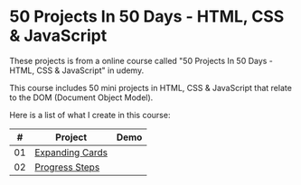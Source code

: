 # 50 Projects In 50 Days - HTML, CSS & JavaScript

These projects is from a online course called "50 Projects In 50 Days - HTML, CSS & JavaScript" in udemy.

This course includes 50 mini projects in HTML, CSS & JavaScript that relate to the DOM (Document Object Model).

Here is a list of what I create in this course:

| #   | Project        | Demo |
| --- | -------        | ---- |
| 01  | [Expanding Cards](https://github.com/chung-coder/50-Projects-in-50-Days/tree/main/day0_Expanding%20Cards)|      |
| 02  | [Progress Steps](https://github.com/chung-coder/50-Projects-in-50-Days/tree/main/day1_Progress%20Steps) |      |
